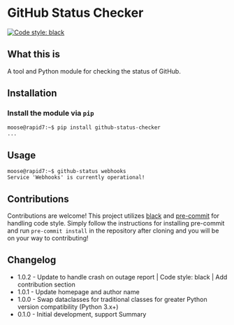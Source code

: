 
# GitHub Status Checker

[![Code style: black](https://img.shields.io/badge/code%20style-black-000000.svg)](https://github.com/psf/black)

## What this is

A tool and Python module for checking the status of GitHub.

## Installation

### Install the module via `pip`

```
moose@rapid7:~$ pip install github-status-checker
...
```

## Usage

```
moose@rapid7:~$ github-status webhooks
Service 'Webhooks' is currently operational!
```

## Contributions

Contributions are welcome! This project utilizes [black](https://github.com/psf/black) and
[pre-commit](https://pre-commit.com/) for handling code
style. Simply follow the instructions for installing pre-commit and run `pre-commit install` in the repository after
cloning and you will be on your way to contributing!

## Changelog

* 1.0.2 - Update to handle crash on outage report | Code style: black | Add contribution section
* 1.0.1 - Update homepage and author name
* 1.0.0 - Swap dataclasses for traditional classes for greater Python version 
compatibility (Python 3.x+)
* 0.1.0 - Initial development, support Summary 

